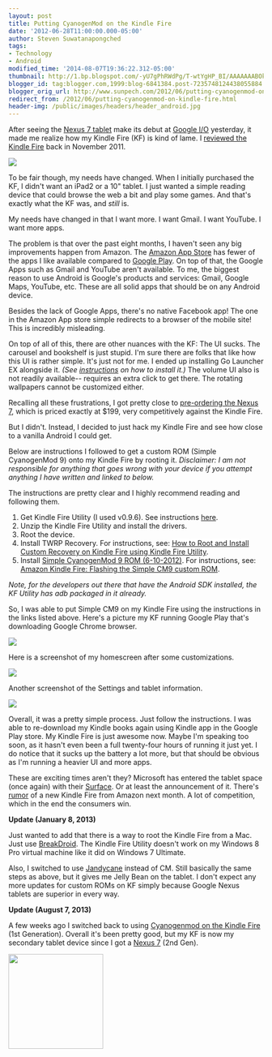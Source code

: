```yaml
---
layout: post
title: Putting CyanogenMod on the Kindle Fire
date: '2012-06-28T11:00:00.000-05:00'
author: Steven Suwatanapongched
tags:
- Technology
- Android
modified_time: '2014-08-07T19:36:22.312-05:00'
thumbnail: http://1.bp.blogspot.com/-yU7gPhRWdPg/T-wtYgHP_BI/AAAAAAABOks/dvPzH189ZBg/s600/Nexus7_tablets.jpg
blogger_id: tag:blogger.com,1999:blog-6841384.post-7235748124438055884
blogger_orig_url: http://www.sunpech.com/2012/06/putting-cyanogenmod-on-kindle-fire.html
redirect_from: /2012/06/putting-cyanogenmod-on-kindle-fire.html
header-img: /public/images/headers/header_android.jpg
---
```


After seeing the <a href="http://www.engadget.com/2012/06/27/nexus-7-tablet-hands-on/">Nexus 7 tablet</a> make its debut at <a href="https://developers.google.com/events/io/">Google I/O</a> yesterday, it made me realize how my Kindle Fire (KF) is kind of lame. I <a href="/2011/11/kindle-fire-review">reviewed the Kindle Fire</a> back in November 2011.

<a href="http://1.bp.blogspot.com/-yU7gPhRWdPg/T-wtYgHP_BI/AAAAAAABOks/dvPzH189ZBg/s600/Nexus7_tablets.jpg" ><img border="0"  src="http://1.bp.blogspot.com/-yU7gPhRWdPg/T-wtYgHP_BI/AAAAAAABOks/dvPzH189ZBg/s400/Nexus7_tablets.jpg"  /></a>

To be fair though, my needs have changed. When I initially purchased the KF, I didn't want an iPad2 or a 10" tablet. I just wanted a simple reading device that could browse the web a bit and play some games. And that's exactly what the KF was, and <i>still</i> is.

My needs have changed in that I want more. I want Gmail. I want YouTube. I want more apps.

The problem is that over the past eight months, I haven't seen any big improvements happen from Amazon. The <a href="http://www.amazon.com/appstore">Amazon App Store</a> has fewer of the apps I like available compared to <a href="https://play.google.com/store">Google Play</a>. On top of that, the Google Apps such as Gmail and YouTube aren't available. To me, the biggest reason to use Android is Google's products and services: Gmail, Google Maps, YouTube, etc. These are all solid apps that should be on any Android device.

Besides the lack of Google Apps, there's no native Facebook app! The one in the Amazon App store simple redirects to a browser of the mobile site! This is incredibly misleading.

On top of all of this, there are other nuances with the KF: The UI sucks. The carousel and bookshelf is just stupid. I'm sure there are folks that like how this UI is rather simple. It's just not for me. I ended up installing Go Launcher EX alongside it. <i>(See <a href="http://www.pcworld.com/article/252821/get_more_out_of_your_kindle_fire_tablet_five_tips.html">instructions</a> on how to install it.) </i>The volume UI also is not readily available-- requires an extra click to get there. The rotating wallpapers cannot be customized either.

Recalling all these frustrations, I got pretty close to <a href="https://play.google.com/store/devices/details?id=nexus_7_8gb&amp;feature=single-wide-banner">pre-ordering the Nexus 7</a>, which is priced exactly at $199, very competitively against the Kindle Fire.

But I didn't. Instead, I decided to just hack my Kindle Fire and see how close to a vanilla Android I could get.

Below are instructions I followed to get a custom ROM (Simple CyanogenMod 9) onto my Kindle Fire by rooting it. <i>Disclaimer: I am not responsible for anything that goes wrong with your device if you attempt anything I have written and linked to below.</i>

The instructions are pretty clear and I highly recommend reading and following them.

<ol>
  <li>Get Kindle Fire Utility (I used v0.9.6). See instructions <a href="http://forum.xda-developers.com/showthread.php?t=1399889">here</a>.</li>
  <li>Unzip the Kindle Fire Utility and install the drivers.</li>
  <li>Root the device.</li>
  <li>Install TWRP Recovery. For instructions, see: <a href="http://www.androidauthority.com/how-to-root-and-install-custom-recovery-on-kindle-fire-using-the-kindle-fire-utility-53451/" style="background-color: white;">How to Root and Install Custom Recovery on Kindle Fire using Kindle Fire Utility</a>.</li>
  <li>Install <a href="http://forum.xda-developers.com/showthread.php?t=1689000">Simple CyanogenMod 9 ROM (6-10-2012)</a>. For instructions, see: <a href="http://www.androidauthority.com/kindle-fire-install-simple-cyanogenmod-9-cm9-custom-rom-94468/">Amazon Kindle Fire: Flashing the Simple CM9 custom ROM</a>.</li>
</ol>

<i>Note, for the developers out there that have the Android SDK installed, the KF Utility has adb packaged in it already.</i>

So, I was able to put Simple CM9 on my Kindle Fire using the instructions in the links listed above. Here's a picture my KF running Google Play that's downloading Google Chrome browser.

<img border="0" src="http://3.bp.blogspot.com/-hr8zlreqFxA/T-wdvcKwkLI/AAAAAAABOkU/AzA_v4aHOpQ/s400/KindleFire_install.jpg" style="color: #0000ee;"  />

Here is a screenshot of my homescreen after some customizations.

<a href="http://4.bp.blogspot.com/-9JkOUEYz448/T-wdudcS1AI/AAAAAAABOkM/9bI-Duke840/s600/KindleFIre_screenshot.jpg" ><img border="0"  src="http://4.bp.blogspot.com/-9JkOUEYz448/T-wdudcS1AI/AAAAAAABOkM/9bI-Duke840/s400/KindleFIre_screenshot.jpg"  /></a>

Another screenshot of the Settings and tablet information.

<a href="http://3.bp.blogspot.com/-4CwSoFCK5UA/T-wocAEdv_I/AAAAAAABOkg/D4rvCf0SAX0/s600/KindleFire_screenshot_02.jpg" ><img border="0"  src="http://3.bp.blogspot.com/-4CwSoFCK5UA/T-wocAEdv_I/AAAAAAABOkg/D4rvCf0SAX0/s400/KindleFire_screenshot_02.jpg"  /></a>

Overall, it was a pretty simple process. Just follow the instructions. I was able to re-download my Kindle books again using Kindle app in the Google Play store. My Kindle Fire is just awesome now. Maybe I'm speaking too soon, as it hasn't even been a full twenty-four hours of running it just yet. I do notice that it sucks up the battery a lot more, but that should be obvious as I'm running a heavier UI and more apps.

These are exciting times aren't they? Microsoft has entered the tablet space (once again) with their <a href="http://www.microsoft.com/surface/en/us/default.aspx">Surface</a>. Or at least the announcement of it. There's <a href="http://www.theverge.com/2012/6/26/3119096/amazon-kindle-fire-successor-july-31-release-rumor">rumor</a> of a new Kindle Fire from Amazon next month. A lot of competition, which in the end the consumers win.

<b>Update (January 8, 2013)</b>

Just wanted to add that there is a way to root the Kindle Fire from a Mac. Just use <a href="http://northmendo.com/breakdroid/downloads/">BreakDroid</a>. The Kindle Fire Utility doesn't work on my Windows 8 Pro virtual machine like it did on Windows 7 Ultimate.

Also, I switched to use <a href="http://forum.xda-developers.com/showthread.php?t=1766829">Jandycane</a> instead of CM. Still basically the same steps as above, but it gives me Jelly Bean on the tablet. I don't expect any more updates for custom ROMs on KF simply because Google Nexus tablets are superior in every way.

<b>Update (August 7, 2013)</b>

A few weeks ago I switched back to using <a href="http://wiki.cyanogenmod.org/w/Otter_Info">Cyanogenmod on the Kindle Fire</a> (1st Generation). Overall it's been pretty good, but my KF is now my secondary tablet device since I got a <a href="http://www.google.com/nexus/7/">Nexus 7</a> (2nd Gen).

<a href="http://4.bp.blogspot.com/-EhMga98kv8g/UgIfPMwrWSI/AAAAAAABhZs/WBJ6dUCSoOc/s600/cyanogenmod_KF.jpg" ><img border="0"  src="http://4.bp.blogspot.com/-EhMga98kv8g/UgIfPMwrWSI/AAAAAAABhZs/WBJ6dUCSoOc/s400/cyanogenmod_KF.jpg" width="187" /></a>
